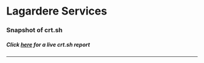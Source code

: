 # Lagardere Services
### Snapshot of crt.sh
##### Click [here](https://crt.sh/?q=D9A2C3AF869927A56B73B4A2273C521B64EF2C2EDEC6C6587AC4666038481902) for a live crt.sh report

---
